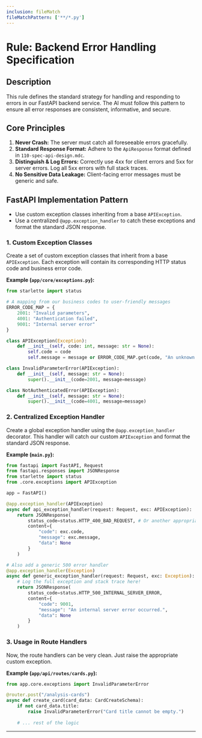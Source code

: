 ```yaml
---
inclusion: fileMatch
fileMatchPattern: ['**/*.py']
---
```

# Rule: Backend Error Handling Specification

## Description
This rule defines the standard strategy for handling and responding to errors in our FastAPI backend service. The AI must follow this pattern to ensure all error responses are consistent, informative, and secure.

## Core Principles

1.  **Never Crash:** The server must catch all foreseeable errors gracefully.
2.  **Standard Response Format:** Adhere to the `ApiResponse` format defined in `110-spec-api-design.mdc`.
3.  **Distinguish & Log Errors:** Correctly use 4xx for client errors and 5xx for server errors. Log all 5xx errors with full stack traces.
4.  **No Sensitive Data Leakage:** Client-facing error messages must be generic and safe.

## FastAPI Implementation Pattern
- Use custom exception classes inheriting from a base `APIException`.
- Use a centralized `@app.exception_handler` to catch these exceptions and format the standard JSON response.

### 1. Custom Exception Classes
Create a set of custom exception classes that inherit from a base `APIException`. Each exception will contain its corresponding HTTP status code and business error code.

**Example (`app/core/exceptions.py`):**

```python
from starlette import status

# A mapping from our business codes to user-friendly messages
ERROR_CODE_MAP = {
    2001: "Invalid parameters",
    4001: "Authentication failed",
    9001: "Internal server error"
}

class APIException(Exception):
    def __init__(self, code: int, message: str = None):
        self.code = code
        self.message = message or ERROR_CODE_MAP.get(code, "An unknown error occurred")

class InvalidParameterError(APIException):
    def __init__(self, message: str = None):
        super().__init__(code=2001, message=message)

class NotAuthenticatedError(APIException):
    def __init__(self, message: str = None):
        super().__init__(code=4001, message=message)
```

### 2. Centralized Exception Handler

Create a global exception handler using the `@app.exception_handler` decorator. This handler will catch our custom `APIException` and format the standard JSON response.

**Example (`main.py`):**

```python
from fastapi import FastAPI, Request
from fastapi.responses import JSONResponse
from starlette import status
from .core.exceptions import APIException

app = FastAPI()

@app.exception_handler(APIException)
async def api_exception_handler(request: Request, exc: APIException):
    return JSONResponse(
        status_code=status.HTTP_400_BAD_REQUEST, # Or another appropriate 4xx code
        content={
            "code": exc.code,
            "message": exc.message,
            "data": None
        }
    )

# Also add a generic 500 error handler
@app.exception_handler(Exception)
async def generic_exception_handler(request: Request, exc: Exception):
    # Log the full exception and stack trace here!
    return JSONResponse(
        status_code=status.HTTP_500_INTERNAL_SERVER_ERROR,
        content={
            "code": 9001,
            "message": "An internal server error occurred.",
            "data": None
        }
    )
```

### 3. Usage in Route Handlers

Now, the route handlers can be very clean. Just raise the appropriate custom exception.

**Example (`app/api/routes/cards.py`):**

```python
from app.core.exceptions import InvalidParameterError

@router.post("/analysis-cards")
async def create_card(card_data: CardCreateSchema):
    if not card_data.title:
        raise InvalidParameterError("Card title cannot be empty.")
    
    # ... rest of the logic
```



---


